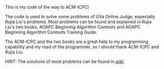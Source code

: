This is my code of the way to ACM-ICPC!

The code is used to solve some problems of UVa Online Judge, especially Rujia
Liu's problems. Most problems can be found and explained in Rujia Liu's two
books, AOAPC Beginning Algorithm Contests and AOAPC Beginning Algorithm
Contests Training Guide.

The ACM-ICPC and the two books are a great help to my programming capability
and my road of the programmer, so I should thank ACM-ICPC and Rujia Liu.

HINT: The solutions of most problems can be found in [wiki](https://github.com/windalex/ACM-ICPC/wiki).
